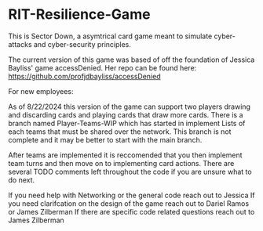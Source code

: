 # RIT-Resilience-Game
This is Sector Down, a asymtrical card game meant to simulate cyber-attacks and cyber-security principles.

The current version of this game was based of off the foundation of Jessica Bayliss' game accessDenied.
Her repo can be found here: https://github.com/profjdbayliss/accessDenied


For new employees:

As of 8/22/2024 this version of the game can support two players drawing and discarding cards and playing cards that draw more cards.
There is a branch named Player-Teams-WIP which has started in implement Lists of each teams that must be shared over the network.
This branch is not complete and it may be better to start with the main branch.

After teams are implemented it is reccomended that you then implement team turns and then move on to implementing card actions.
There are several TODO comments left throughout the code if you are unsure what to do next.

If you need help with Networking or the general code reach out to Jessica
If you need clarifcation on the design of the game reach out to Dariel Ramos or James Zilberman
If there are specific code related questions reach out to James Zilberman

